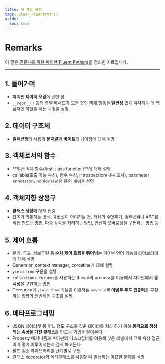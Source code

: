 ```yaml
---
title: 이 책의 구성
tags: Study_FluentPython
aside:
  toc: true
---
```


# Remarks
이 글은 [전문가를 위한 파이썬(Fluent Python)](https://books.google.co.kr/books/about/%EC%A0%84%EB%AC%B8%EA%B0%80%EB%A5%BC_%EC%9C%84%ED%95%9C_%ED%8C%8C%EC%9D%B4%EC%8D%AC.html?id=NJpIDwAAQBAJ&printsec=frontcover&source=kp_read_button&redir_esc=y#v=onepage&q&f=false)을 정리한 자료입니다.

<!--more-->

---

## 1. 들어가며
- 파이썬 **데이터 모델**에 관한 장
- `__repr__()` 등의 특별 메서드가 모든 형의 객체 행동을 **일관성** 있게 유지하는 데 핵심적인 역할을 하는 과정을 설명


## 2. 데이터 구조체
- **컬렉션형**의 사용과 **문자열**과 **바이트**의 차이점에 대해 설명


## 3. 객체로서의 함수
- **일급 객체 함수(first-class function)**에 대해 설명
- callable(호출 가능 속성), 함수 속성, introspection(내부 조사), parameter annotation, nonlocal 선언 등의 개념을 설명


## 4. 객체지향 상용구
- **클래스 생성**에 대해 집중
- 참조가 작동하는 방식, 가변성이 의미하는 것, 객체의 수명주기, 컬렉션이나 ABC를 직접 만드는 방법, 다중 상속을 처리하는 방법, 연산자 오버로딩을 구현하는 방법 등


## 5. 제어 흐름
- 분기, 루프, 서브루틴 등 **순차 제어 흐름을 뛰어넘는** 파이썬 언어 기능과 라이브러리에 대해 설명
- Generator, context manager, coroutine에 대해 설명 
- `yield from` 구문을 설명
- `collections.futures`를 사용하는 thread와 process를 이용해서 파이썬에서 **동시성**을 구현하는 방법
- Coroutine과 `yield from` 기능을 이용하는 `asyncio`로 **이벤트 주도 입출력**을 구현하는 방법의 전반적인 구조를 설명


## 6. 메타프로그래밍
- JSON 데이터셋 등 어느 정도 구조를 갖춘 데이터를 처리 하기 위해 **동적으로 생성되는 속성을 가진 클래스**를 만드는 기법을 알아본다
- Property 매커니즘과 파이썬의 디스크립터를 이용해 낮은 레벨에서 객체 속성 접근이 어떻게 이루어지는지 깊게 파고든다
- 필드 검증 라이브러리를 단계별로 구현
- 클래스 decorator와 메타클래스를 사용할 때 발생하는 미묘한 문제를 설명
